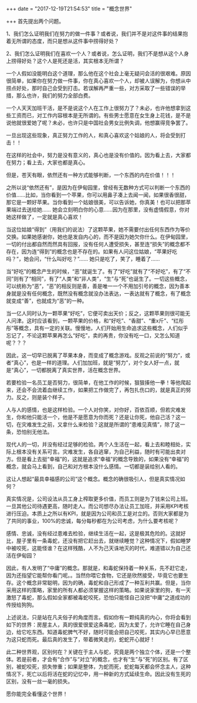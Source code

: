 +++
date = "2017-12-19T21:54:53"
title = "概念世界"

+++
首先提出两个问题。  
  
1、我们怎么证明我们在努力的做一件事？或者说，我们并不是对这件事的结果抱着无所谓的态度，而只是想从这件事中捞得好处？  
  
2、我们怎么证明我们在喜欢一个人？或者说，怎么证明，我们不是想从这个人身上捞得好处？这个人是死还是活，其实根本无所谓？  
  
一个人假如没能明白这个道理，那么他在这个社会上毫无疑问会活的很艰难。原因很简单，如果你在努力做一件事，你在真心喜欢一个人，却被人误解为，你想从中捞点好处，那时自己会受到打击。若误解再严重一些，对方采取了一些错误的举措，那么也许，我们的努力全部白费。  
  
一个人天天加班干活，是不是说这个人在工作上很努力了？未必，也许他想拿到这些工资而已，对工作内容根本是无所谓的。有些男士愿意在女生身上花钱，是不是说他就很爱她了呢？未必，也许只是中国社会男女比例失调，他想赢得竞争罢了。  
  
一旦出现这些现象，真正努力工作的人，和真心喜欢这个姑娘的人，将会受到打击！！  
  
在这样的社会中，努力是没有意义的，真心也是没有价值的。因为看上去，大家都在努力；看上去，大家也都是真心。  
  
但是，苍天有眼，依然还有一种方式能够判断，一个东西的内在价值！！！  
  
之所以说“依然还有”，是因为在伊甸园里，曾经有无数种方式可以判断一个东西的价值……比如，当你看到一个苹果，你可以用鼻子凑上去闻一闻，如果很香很甜，那它是一颗好苹果。当你看到一个姑娘很美，可以告诉她，你真美！也可以把那苹果端过去送给她…… 她会立刻明白你的心意……因为在那里，没有虚情假意，你对她这样做了，一定就是真心喜欢！  
  
当这位姑娘“得到”（用我们的说法）了这颗苹果，她不需要付出任何东西作为等价交换。如果她感谢你，她也是发自内心的，而不是因为她欠你什么。在伊甸园里，一切的付出都自然而然具有回报，没有任何人遭受损失，甚至连“损失”的概念都不存在，因为连“得到”的概念也是不存在的。如果有人问这位姑娘，“苹果好吃吗？”，她会问，“什么叫好吃？”…… 她只是吃了，笑了，睡着了……  
  
当“好吃”的概念产生的时候，“恶”就诞生了。有了“好吃”就有了“不好吃”，有了“不同”则有了“相同”，有了“人类”和“非人类”，“生”与“死”也诞生了。一切这些概念，可以统称为“恶”，“恶”的相反则是善，善是唯一一个不用加引号的概念，因为善本身就是没有任何概念，既然没有概念就没办法表达，一表达就有了概念，有了概念就变成“善”，也就成为“恶”的一种。  
   
当一亿人同时认为一颗苹果“好吃”，它便可卖出天价；反之，这颗苹果则很可能无人问津。这时应该看到，一颗苹果的价格，和“好吃”、“香甜”、“重x斤”、“红彤彤”等概念，具有一定的关联。慢慢地，人们开始用生命追求这些概念，人们似乎忘记了，不论这颗苹果再怎么“好吃”，卖的再贵，你没有吃一口，又怎么知道呢？？？  
  
因此，这一切早已脱离了苹果本身，而变成了概念游戏。反观之前说的“努力”，或者“真心”，也是一样的道理。人们加加班，就是“努力”，对个女人好一点，就是“真心”，一切都脱离了真实世界，活在概念世界。  
  
若要检验一名员工是否努力，很简单，在他工作的时候，狠狠揍他一拳！等他爬起来，还会不会流着血继续工作，如果把工作做完了，再包扎伤口的，就是真正的努力。反之，则是装个样子。    
  
人与人的感情，也是这样检验。一个人对你笑，对你好，百依百顺，但若灾难发生，你和他只能活一个，他是不是愿意为你而死？还是让你死，他自己活？这一切，在灾难发生之前，又拿什么来检验？这就是所谓的“患难见真情”，除了这一条，恐怕别无他法。    
  
现代人的一切，并没有经过足够的检验。两个人生活在一起，看上去和睦相处，实际上根本没有关系可言。灾难发生，各自逃窜，为自己利益，随时有可能出卖对方。但是看上去挺“幸福”的，这就是追求“幸福”的概念导致的，如果没有“幸福”的概念，就会马上看到，自己和对方根本没什么感情。一切都是装给别人看的。  
  
这让人想起“最具幸福感的公司”这个概念。概念的确很吸引人，但是真实情况如何？    
  
真实情况是，公司设法从员工身上榨取更多价值，而员工则是为了钱来公司上班。一旦其他公司待遇更高，随时走人。而公司想尽办法让员工加班，并采用KPI考核进行压迫。本质上之所以有KPI，就是因为公司和员工是对立的。否则大家都是为了共同的事业，100%的忠诚，每分每秒都在为公司考虑，为什么要考核呢？  
  
感情、忠诚，没有经过患难去检验，继续生活在一起，这是极其危险的。这就好比，屋子里有一条毒蛇，还没有把它赶出去，就继续睡觉？这种情况下，假如睡梦中被咬死，这能怪谁？在这样残酷，人不为己天诛地灭的时代，难道错以为自己还活在伊甸园？  
  
因此，有人发明了“中庸”的概念。那就是，和毒蛇保持着一种关系，先不赶它走，因为还指望它能帮你看门呢。。当然你喂它食物，它还是欣然接受，毕竟它也要生存。这个概念非常聪明，因为的确，毒蛇和自己形成了一种互利共赢。但是，当你采用这样的策略，家里的所有人都必须掌握这样的策略。如果说家里的狗，有一天激怒了毒蛇，那么假如全家都被毒蛇咬死，恐怕只能怪自己没把“中庸”之道成功的传授给狗狗。  
  
上述说法，只是站在凡夫俗子的角度而言。假如你有一颗纯真的内心，你将会看到如下的世界：房屋主人，真的很爱很爱这条毒蛇，因为太爱了，允许它睡在自己身边，给它吃东西。知道毒蛇脾气不好，随时可能会把自己咬死，其实内心早已愿意为这只蛇而死。最后真的发生了，带着微笑走的，蛇蛇开心就好！  
  
此二种世界观，区别何在？关键在于主人与蛇，究竟是两个独立个体，还是一个整体。若是前者，才会有“合作”与“对立”的概念，也才有“生”与“死”的区别。有了区别，被蛇咬死，损失惨重；如果是整体，为蛇而死，蛇蛇每天都会怀念主人，这种情况下，死亡以后将活在蛇的记忆中，用一种新的方式延续生命。因此没有生死的区别，没有一丝一毫的损失。  
  
愿你能完全看懂这个世界！
